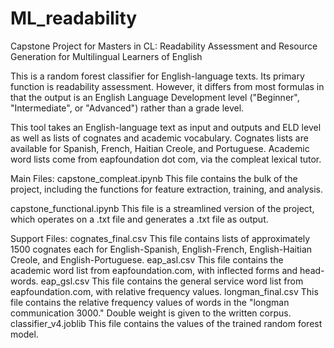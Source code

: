 # ML_readability
Capstone Project for Masters in CL: Readability Assessment and Resource Generation for Multilingual Learners of English

This is a random forest classifier for English-language texts. Its primary function is readability assessment. However, it differs from most formulas in that the output is an English Language Development level ("Beginner", "Intermediate", or "Advanced") rather than a grade level.

This tool takes an English-language text as input and outputs and ELD level as well as lists of cognates and academic vocabulary. Cognates lists are available for Spanish, French, Haitian Creole, and Portuguese. Academic word lists come from eapfoundation dot com, via the compleat lexical tutor.

Main Files:
capstone_compleat.ipynb
This file contains the bulk of the project, including the functions for feature extraction, training, and analysis.

capstone_functional.ipynb
This file is a streamlined version of the project, which operates on a .txt file and generates a .txt file as output.

Support Files:
cognates_final.csv
This file contains lists of approximately 1500 cognates each for English-Spanish, English-French, English-Haitian Creole, and English-Portuguese.
eap_asl.csv
This file contains the academic word list from eapfoundation.com, with inflected forms and head-words.
eap_gsl.csv
This file contains the general service word list from eapfoundation.com, with relative frequency values.
longman_final.csv
This file contains the relative frequency values of words in the "longman communication 3000." Double weight is given to the written corpus.
classifier_v4.joblib
This file contains the values of the trained random forest model.

